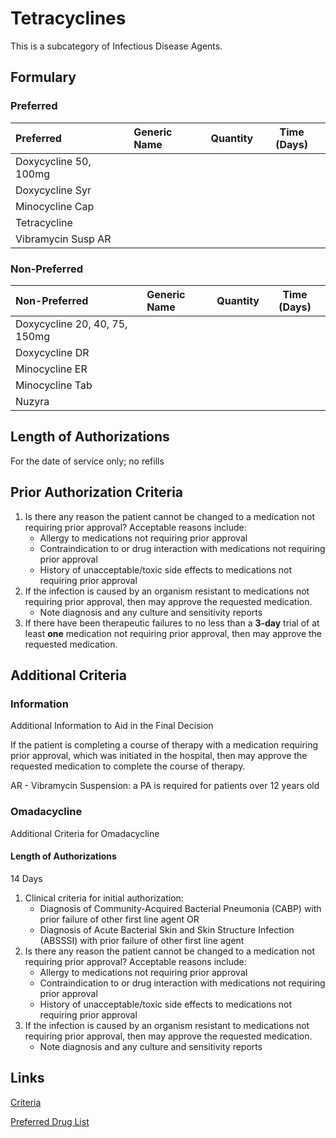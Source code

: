 # Tetracyclines

This is a subcategory of Infectious Disease Agents.

## Formulary

### Preferred

| Preferred             | Generic Name | Quantity | Time (Days) |
| :-------------------- | :----------- | :------: | :---------: |
| Doxycycline 50, 100mg |              |          |             |
| Doxycycline Syr       |              |          |             |
| Minocycline Cap       |              |          |             |
| Tetracycline          |              |          |             |
| Vibramycin Susp AR    |              |          |             |

### Non-Preferred

| Non-Preferred                 | Generic Name | Quantity | Time (Days) |
| :---------------------------- | :----------- | :------: | :---------: |
| Doxycycline 20, 40, 75, 150mg |              |          |             |
| Doxycycline DR                |              |          |             |
| Minocycline ER                |              |          |             |
| Minocycline Tab               |              |          |             |
| Nuzyra                        |              |          |             |

## Length of Authorizations

For the date of service only; no refills

## Prior Authorization Criteria

1.  Is there any reason the patient cannot be changed to a medication not requiring prior approval? Acceptable reasons include:
    -   Allergy to medications not requiring prior approval
    -   Contraindication to or drug interaction with medications not requiring prior approval
    -   History of unacceptable/toxic side effects to medications not requiring prior approval
2.  If the infection is caused by an organism resistant to medications not requiring prior approval, then may approve the requested medication.
    -   Note diagnosis and any culture and sensitivity reports
3.  If there have been therapeutic failures to no less than a **3-day** trial of at least **one** medication not requiring prior approval, then may approve the requested medication.

## Additional Criteria

### Information

Additional Information to Aid in the Final Decision

If the patient is completing a course of therapy with a medication requiring prior approval, which was initiated in the hospital, then may approve the requested medication to complete the course of therapy.

AR - Vibramycin Suspension: a PA is required for patients over 12 years old

### Omadacycline

Additional Criteria for Omadacycline

#### Length of Authorizations

14 Days

1.  Clinical criteria for initial authorization:
    -   Diagnosis of Community-Acquired Bacterial Pneumonia (CABP) with prior failure of other first line agent OR
    -   Diagnosis of Acute Bacterial Skin and Skin Structure Infection (ABSSSI) with prior failure of other first line agent
2.  Is there any reason the patient cannot be changed to a medication not requiring prior approval? Acceptable reasons include:
    -   Allergy to medications not requiring prior approval
    -   Contraindication to or drug interaction with medications not requiring prior approval
    -   History of unacceptable/toxic side effects to medications not requiring prior approval
3.  If the infection is caused by an organism resistant to medications not requiring prior approval, then may approve the requested medication.
    -   Note diagnosis and any culture and sensitivity reports

## Links

[Criteria](https://pharmacy.medicaid.ohio.gov/sites/default/files/20221001_UPDL_Criteria_APPROVED.pdf#page=77)

[Preferred Drug List](https://pharmacy.medicaid.ohio.gov/sites/default/files/20221001_UPDL_APPROVED_.pdf#page=26)
